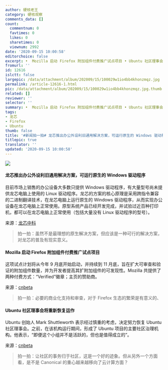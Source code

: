 ```yaml
---
author: 硬核老王
category: 硬核观察
comments_data: []
count:
  commentnum: 0
  favtimes: 0
  likes: 0
  sharetimes: 0
  viewnum: 2992
date: '2020-09-15 10:00:58'
editorchoice: false
excerpt: •  Mozilla 启动 Firefox 附加组件付费推广试点项目 • Ubuntu 社区理事会将重新恢复运作
fromurl: ''
id: 12616
islctt: false
largepic: /data/attachment/album/202009/15/100029w1io4bb4khonzmqz.jpg
permalink: /article-12616-1.html
pic: /data/attachment/album/202009/15/100029w1io4bb4khonzmqz.jpg.thumb.jpg
related: []
reviewer: ''
selector: ''
summary: •  Mozilla 启动 Firefox 附加组件付费推广试点项目 • Ubuntu 社区理事会将重新恢复运作
tags:
- 龙芯
- Firefox
- Ubuntu
thumb: false
title: '#新闻拍一拍# 龙芯推出办公外设利旧通用解决方案，可运行原生的 Windows 驱动程序'
titlepic: true
translator: ''
updated: '2020-09-15 10:00:58'
---
```


![](/data/attachment/album/202009/15/100029w1io4bb4khonzmqz.jpg)


#### 龙芯推出办公外设利旧通用解决方案，可运行原生的 Windows 驱动程序


目前市场上销售的办公设备大多数只提供 Windows 驱动程序，有大量型号尚未提供龙芯电脑上使用的 Linux 驱动程序。龙芯的方案的核心原理是采用跨指令兼容的二进制翻译技术，在龙芯电脑上运行原生的 Windows 驱动程序，从而实现办公设备在龙芯电脑上正常使用。原型系统产品已经开发完成，并试验过近百种打印机，都可以在龙芯电脑上正常使用（包括大量没有 Linux 驱动程序的型号）。


来源：[龙芯中科](https://www.cnbeta.com/articles/tech/1028891.htm)



> 
> 拍一拍：虽然不是最理想的原生解决方案，但应该是一种可行的解决方案，对龙芯的普及有现实意义。
> 
> 
> 


#### Mozilla 启动 Firefox 附加组件付费推广试点项目


这项试点计划将从今年 9 月底开始启动，并持续到 11 月底，旨在扩大可审查和验证的附加组件数量，并为开发者提高其扩附加组件的可发现性。Mozilla 共提供了两种付费方式：“Verified”徽章；主页的赞助商。


来源：[cnbeta](https://www.cnbeta.com/articles/tech/1028693.htm)



> 
> 拍一拍：必要的商业化支持和审查，对于 Firefox 生态的繁荣是有意义的、
> 
> 
> 


#### Ubuntu 社区理事会将重新恢复运作


Ubuntu 创始人 Mark Shuttleworth 表示经过慎重的考虑，决定努力恢复 Ubuntu 社区理事会。之前，在该机构运行期间，形成了 Ubuntu 项目的主要社区治理机构。他表示，“即便这个小组并不是活跃的，但也是值得成立的”。


来源：[cnbeta](https://www.cnbeta.com/articles/tech/1028705.htm)



> 
> 拍一拍：让社区的事务归于社区，这是一个好的迹象。但从另外一个方面看，是不是 Canonical 的重心越来越移向了云计算方面？
> 
> 
>